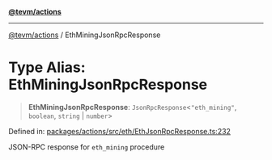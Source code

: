 [**@tevm/actions**](../README.md)

***

[@tevm/actions](../globals.md) / EthMiningJsonRpcResponse

# Type Alias: EthMiningJsonRpcResponse

> **EthMiningJsonRpcResponse**: `JsonRpcResponse`\<`"eth_mining"`, `boolean`, `string` \| `number`\>

Defined in: [packages/actions/src/eth/EthJsonRpcResponse.ts:232](https://github.com/evmts/tevm-monorepo/blob/main/packages/actions/src/eth/EthJsonRpcResponse.ts#L232)

JSON-RPC response for `eth_mining` procedure
